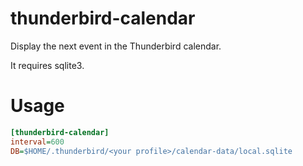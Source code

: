 # thunderbird-calendar

Display the next event in the Thunderbird calendar.

It requires sqlite3.

# Usage
```ini
[thunderbird-calendar]
interval=600
DB=$HOME/.thunderbird/<your profile>/calendar-data/local.sqlite
```
